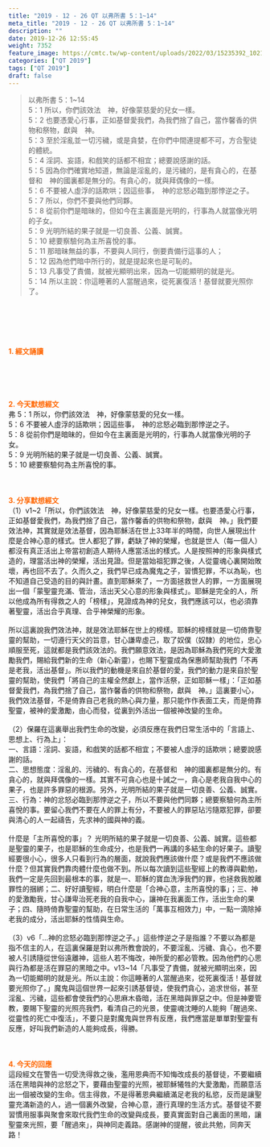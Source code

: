 ```yaml
---
title: "2019 - 12 - 26 QT 以弗所書 5：1~14"
meta_title: "2019 - 12 - 26 QT 以弗所書 5：1~14"
description: ""
date: 2019-12-26 12:55:45
weight: 7352
feature_image: https://cmtc.tw/wp-content/uploads/2022/03/15235392_10211799862337740_180693556567566654_o-1.webp
categories: ["QT 2019"]
tags: ["QT 2019"]
draft: false
---
```


<blockquote>以弗所書 5：1~14<br />
5：1 所以，你們該效法　神，好像蒙慈愛的兒女一樣。<br />
5：2 也要憑愛心行事，正如基督愛我們，為我們捨了自己，當作馨香的供物和祭物，獻與　神。<br />
5：3 至於淫亂並一切污穢，或是貪婪，在你們中間連提都不可，方合聖徒的體統。<br />
5：4 淫詞、妄語，和戲笑的話都不相宜；總要說感謝的話。<br />
5：5 因為你們確實地知道，無論是淫亂的，是污穢的，是有貪心的，在基督和　神的國裏都是無分的。有貪心的，就與拜偶像的一樣。<br />
5：6 不要被人虛浮的話欺哄；因這些事，　神的忿怒必臨到那悖逆之子。<br />
5：7 所以，你們不要與他們同夥。<br />
5：8 從前你們是暗昧的，但如今在主裏面是光明的，行事為人就當像光明的子女。<br />
5：9 光明所結的果子就是一切良善、公義、誠實。<br />
5：10 總要察驗何為主所喜悅的事。<br />
5：11 那暗昧無益的事，不要與人同行，倒要責備行這事的人；<br />
5：12 因為他們暗中所行的，就是提起來也是可恥的。<br />
5：13 凡事受了責備，就被光顯明出來，因為一切能顯明的就是光。<br />
5：14 所以主說：你這睡著的人當醒過來，從死裏復活！基督就要光照你了。</blockquote><br />
&nbsp;<br />
<br />
&nbsp;<br />
<br />
<span style="color: #ff6600;"><strong>1. </strong><strong>經文誦讀</strong></span><br />
<br />
<span style="color: #ff6600;"><strong> </strong></span><br />
<br />
&nbsp;<br />
<br />
<span style="color: #ff6600;"><strong>2. 今天默想</strong><strong>經文<br />
</strong></span>弗 5：1 所以，你們該效法　神，好像蒙慈愛的兒女一樣。<br />
5：6 不要被人虛浮的話欺哄；因這些事，　神的忿怒必臨到那悖逆之子。<br />
5：8 從前你們是暗昧的，但如今在主裏面是光明的，行事為人就當像光明的子女。<br />
5：9 光明所結的果子就是一切良善、公義、誠實。<br />
5：10 總要察驗何為主所喜悅的事。<br />
<br />
&nbsp;<br />
<br />
<span style="color: #ff6600;"><strong>3. 分享默想經文<br />
</strong></span>（1）v1~2「所以，你們該效法　神，好像蒙慈愛的兒女一樣。也要憑愛心行事，正如基督愛我們，為我們捨了自己，當作馨香的供物和祭物，獻與　神。」我們要效法神，其實就是效法基督，因為耶穌活在世上33年半的時間，向世人展現出什麼是合神心意的樣式。世人都犯了罪，虧缺了神的榮耀，也就是世人（每一個人）都沒有真正活出上帝當初創造人期待人應當活出的樣式。人是按照神的形象與樣式造的，理當活出神的榮耀，活出見證。但是當始祖犯罪之後，人從靈魂心裏開始敗壞，再也回不去了。久而久之，我們早已成為魔鬼之子，習慣犯罪，不以為恥，也不知道自己受造的目的與計畫。直到耶穌來了，一方面拯救世人的罪，一方面展現出一個「蒙聖靈充滿、管治，活出天父心意的形象與樣式」。耶穌是完全的人，所以他成為所有得救之人的「榜樣」，見證成為神的兒女，我們應該可以，也必須靠著聖靈，活出合乎真理、合乎神榮耀的形象。<br />
<br />
所以這裏說我們效法神，就是效法耶穌在世上的榜樣。耶穌的榜樣就是一切倚靠聖靈的幫助，一切遵行天父的旨意，甘心謙卑虛己，取了奴僕（奴隸）的地位，忠心順服至死，這就都是我們該效法的。我們願意效法，是因為耶穌為我們死的大愛激勵我們，賜給我們新的生命（新心新靈），也賜下聖靈成為保惠師幫助我們「不再是老我，活出基督」。所以我們的動機是來自於基督的愛，我們的動力是來自於聖靈的幫助，使我們「將自己的主權全然獻上，當作活祭，正如耶穌一樣」：「正如基督愛我們，為我們捨了自己，當作馨香的供物和祭物，獻與　神。」這裏要小心，我們效法基督，不是倚靠自己老我的熱心與力量，那只能作作表面工夫，而是倚靠聖靈，被神的愛激勵，由心而發，從裏到外活出一個被神改變的生命。<br />
<br />
（2）保羅在這裏舉出我們生命的改變，必須反應在我們日常生活中的「言語上、思想上、行為上」：<br />
一、言語：淫詞、妄語，和戲笑的話都不相宜；不要被人虛浮的話欺哄；總要說感謝的話。<br />
二、思想態度：淫亂的、污穢的、有貪心的，在基督和　神的國裏都是無分的。有貪心的，就與拜偶像的一樣。其實不可貪心也是十誡之一，貪心是老我自我中心的果子，也是許多罪惡的根源。另外，光明所結的果子就是一切良善、公義、誠實。<br />
三、行為：神的忿怒必臨到那悖逆之子，所以不要與他們同夥；總要察驗何為主所喜悅的事。要留心我們不要在人的罪上有分，不要被人的罪惡玷污隨眾犯罪，卻要與清心的人一起禱告，先求神的國與神的義。<br />
<br />
什麼是「主所喜悅的事」？ 光明所結的果子就是一切良善、公義、誠實。這些都是聖靈的果子，也是耶穌的生命成分，也是我們一再講的多結生命的好果子。讀聖經要很小心，很多人只看到行為的層面，就說我們應該做什麼？或是我們不應該做什麼？但其實我們靠肉體什麼也做不到。所以每次讀到這些聖經上的教導與勸勉，我們一定是先回到最根本的事，就是一、耶穌的寶血洗淨我們的罪，也拯救我脫離罪性的捆綁；二、好好讀聖經，明白什麼是「合神心意，主所喜悅的事」；三、神的愛激勵我，甘心謙卑治死老我的自我中心，讓神在我裏面工作，活出生命的果子；四、隨時倚靠聖靈的幫助，在日常生活的「萬事互相效力」中，一點一滴除掉老我的成分，活出耶穌的性情與生命。<br />
<br />
（3）v6「…神的忿怒必臨到那悖逆之子。」這些悖逆之子是指誰？不要以為都是指不信主的人，在這裏保羅是對以弗所教會說的，不要淫亂、污穢、貪心，也不要被人引誘隨從世俗遠離神，這些人若不悔改，神所愛的都必管教。因為他們的心思與行為都是活在罪惡的黑暗之中。v13~14「凡事受了責備，就被光顯明出來，因為一切能顯明的就是光。所以主說：你這睡著的人當醒過來，從死裏復活！基督就要光照你了。」魔鬼與這個世界一起來引誘基督徒，使我們貪心，追求世俗，甚至淫亂、污穢，這些都會使我們的心思麻木昏暗，活在黑暗與罪惡之中。但是神要管教，要賜下聖靈的光照亮我們，看清自己的光景，使靈魂沈睡的人能夠「醒過來、從靈性的死亡中復活」，不要只是對魔鬼與世界有反應，我們應當是單單對聖靈有反應，好叫我們新造的人能夠成長，得勝。<br />
<br />
&nbsp;<br />
<br />
<span style="color: #ff6600;"><strong>4. 今天的回應<br />
</strong></span>這段經文在警告一切受洗得救之後，濫用恩典而不知悔改成長的基督徒，不要繼續活在黑暗與神的忿怒之下，要藉由聖靈的光照，被耶穌犧牲的大愛激勵，而願意活出一個被改變的生命。信主得救，不是得著恩典繼續滿足老我的私慾，反而是讓聖靈充滿新造的人，過一個裏外改變，合神心意，遵行真理的生活方式。基督徒不要習慣用服事與聚會來取代我們生命的改變與成長，要真實面對自己裏面的黑暗，讓聖靈來光照，要「醒過來」，與神同走義路。感謝神的提醒，彼此共勉，同奔天路！
        